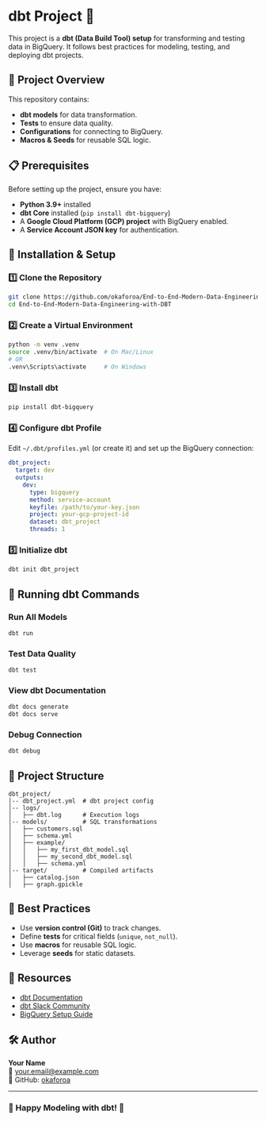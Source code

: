 # dbt Project 🚀

This project is a **dbt (Data Build Tool) setup** for transforming and testing data in BigQuery. It follows best practices for modeling, testing, and deploying dbt projects.

## 📌 Project Overview
This repository contains:

- **dbt models** for data transformation.
- **Tests** to ensure data quality.
- **Configurations** for connecting to BigQuery.
- **Macros & Seeds** for reusable SQL logic.

## 📋 Prerequisites
Before setting up the project, ensure you have:

- **Python 3.9+** installed
- **dbt Core** installed (`pip install dbt-bigquery`)
- A **Google Cloud Platform (GCP) project** with BigQuery enabled.
- A **Service Account JSON key** for authentication.

## 🔧 Installation & Setup

### 1️⃣ Clone the Repository
```sh
git clone https://github.com/okaforoa/End-to-End-Modern-Data-Engineering-with-DBT.git
cd End-to-End-Modern-Data-Engineering-with-DBT
```

### 2️⃣ Create a Virtual Environment
```sh
python -m venv .venv
source .venv/bin/activate  # On Mac/Linux
# OR
.venv\Scripts\activate     # On Windows
```

### 3️⃣ Install dbt
```sh
pip install dbt-bigquery
```

### 4️⃣ Configure dbt Profile
Edit `~/.dbt/profiles.yml` (or create it) and set up the BigQuery connection:
```yaml
dbt_project:
  target: dev
  outputs:
    dev:
      type: bigquery
      method: service-account
      keyfile: /path/to/your-key.json
      project: your-gcp-project-id
      dataset: dbt_project
      threads: 1
```

### 5️⃣ Initialize dbt
```sh
dbt init dbt_project
```

## 🚀 Running dbt Commands

### Run All Models
```sh
dbt run
```

### Test Data Quality
```sh
dbt test
```

### View dbt Documentation
```sh
dbt docs generate
dbt docs serve
```

### Debug Connection
```sh
dbt debug
```

## 📁 Project Structure
```
dbt_project/
│-- dbt_project.yml  # dbt project config
│-- logs/
│   ├── dbt.log      # Execution logs
│-- models/          # SQL transformations
│   ├── customers.sql
│   ├── schema.yml
│   ├── example/
│   │   ├── my_first_dbt_model.sql
│   │   ├── my_second_dbt_model.sql
│   │   ├── schema.yml
│-- target/          # Compiled artifacts
│   ├── catalog.json
│   ├── graph.gpickle
```

## 🎯 Best Practices

- Use **version control (Git)** to track changes.
- Define **tests** for critical fields (`unique`, `not_null`).
- Use **macros** for reusable SQL logic.
- Leverage **seeds** for static datasets.

## 📖 Resources

- [dbt Documentation](https://docs.getdbt.com/)
- [dbt Slack Community](https://community.getdbt.com/)
- [BigQuery Setup Guide](https://cloud.google.com/bigquery/docs)

## 🛠️ Author

**Your Name**  
📧 your.email@example.com  
📌 GitHub: [okaforoa](https://github.com/okaforoa)

---

### 🎉 Happy Modeling with dbt! 🚀

